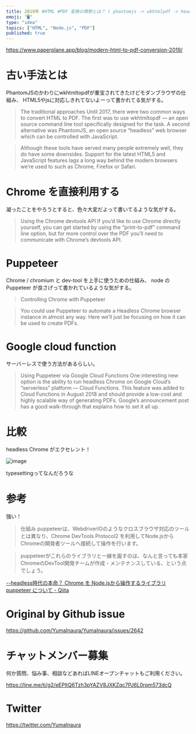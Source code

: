 ```yaml
---
title: 2019年 #HTML #PDF 変換の情勢とは？ ( phantomjs -> wkhtmlpdf -> headless Chrome 
emoji: "🖥"
type: "idea"
topics: ["HTML", "Node.js", "PDF"]
published: true
---
```


https://www.paperplane.app/blog/modern-html-to-pdf-conversion-2019/

# 古い手法とは

PhantomJSのかわりにwkhtmltopdfが重宝されてきたけどモダンブラウザの仕組み、 HTML5やjsに対応しきれてないよーって書かれてる気がする。

>The traditional approaches
>Until 2017, there were two common ways to convert HTML to PDF. The first was to use wkhtmltopdf — an open source command line tool specifically designed for the task. A second alternative was PhantomJS, an open source “headless” web browser which can be controlled with JavaScript.

>Although these tools have served many people extremely well, they do have some downsides. Support for the latest HTML5 and JavaScript features lags a long way behind the modern browsers we’re used to such as Chrome, Firefox or Safari.

# Chrome を直接利用する

凝ったことをやろうとすると、色々大変だよって書いてるような気がする。

>Using the Chrome devtools API
>If you’d like to use Chrome directly yourself, you can get started by using the “print-to-pdf” command line option, but for more control over the PDF you’ll need to communicate with Chrome’s devtools API.

# Puppeteer

Chrome / chromium と dev-tool を上手に使うための仕組み、 node の  Puppeteer が良さげって書かれているような気がする。

>Controlling Chrome with Puppeteer

>You could use Puppeteer to automate a Headless Chrome browser instance in almost any way. Here we’ll just be focusing on how it can be used to create PDFs.

# Google cloud function

サーバーレスで使う方法があるらしい。

>Using Puppeteer via Google Cloud Functions
>One interesting new option is the ability to run headless Chrome on Google Cloud’s “serverless” platform — Cloud Functions. This feature was added to Cloud Functions in August 2018 and should provide a low-cost and highly scalable way of generating PDFs. Google’s announcement post has a good walk-through that explains how to set it all up.

# 比較

headless Chrome がエクセレント！

![image](https://user-images.githubusercontent.com/13635059/67850145-24cc5280-fb4b-11e9-8b3f-80bc5772a579.png)

typesettingってなんだろうな

# 参考

強い！

>仕組み
>puppeteerは、WebdriverIOのようなクロスブラウザ対応のツールとは異なり、Chrome DevTools Protocol2 を利用してNode.jsからChromeの開発者ツールへ接続して操作を行います。

>puppeteerがこれらのライブラリと一線を画すのは、なんと言っても本家ChromeのDevTool開発チームが作成・メンテナンスしている、という点でしょう。

[--headless時代の本命？ Chrome を Node.jsから操作するライブラリ puppeteer について - Qiita](https://qiita.com/Quramy/items/26058e83e898ec2ec078)

# Original by Github issue

https://github.com/YumaInaura/YumaInaura/issues/2642








<!-- Update From Qiita API -->

# チャットメンバー募集


何か質問、悩み事、相談などあればLINEオープンチャットもご利用ください。

https://line.me/ti/g2/eEPltQ6Tzh3pYAZV8JXKZqc7PJ6L0rpm573dcQ





# Twitter


https://twitter.com/YumaInaura


<!-- Update From Qiita API -->


